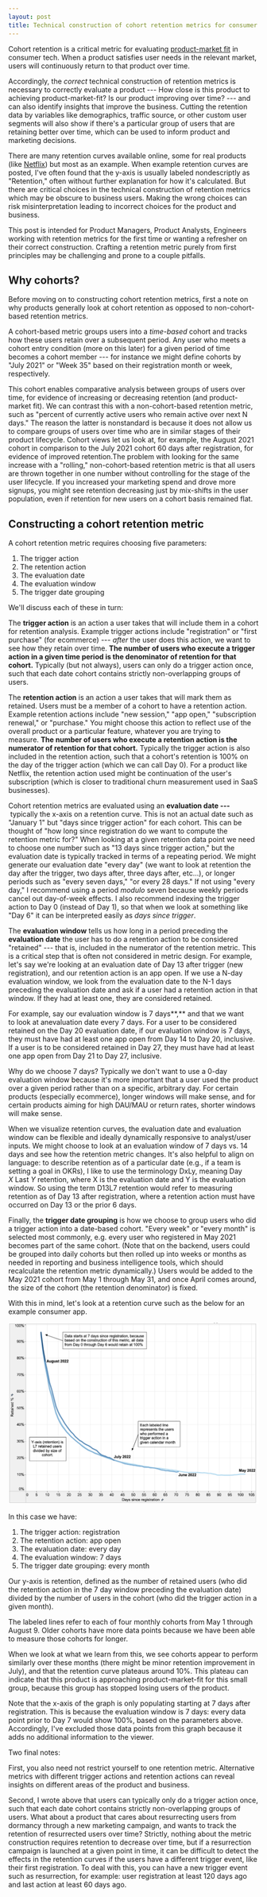```yaml
---
layout: post
title: Technical construction of cohort retention metrics for consumer products
---
```


Cohort retention is a critical metric for evaluating [product-market fit](https://greatness.floodgate.com/episodes/andy-rachleff-on-how-to-know-if-youve-got-product-market-fit-XxGvX8DH/transcript) in consumer tech. When a product satisfies user needs in the relevant market, users will continuously return to that product over time.

Accordingly, the *correct* technical construction of retention metrics is necessary to correctly evaluate a product --- How close is this product to achieving product-market-fit? Is our product improving over time? --- and can also identify insights that improve the business. Cutting the retention data by variables like demographics, traffic source, or other custom user segments will also show if there's a particular group of users that are retaining better over time, which can be used to inform product and marketing decisions.

There are many retention curves available online, some for real products (like [Netflix](https://www.vox.com/recode/22311987/paramount-netflix-streaming-wars-charts-antenna)) but most as an example. When example retention curves are posted, I've often found that the y-axis is usually labeled nondescriptly as "Retention," often without further explanation for how it's calculated. But there are critical choices in the technical construction of retention metrics which may be obscure to business users. Making the wrong choices can risk misinterpretation leading to incorrect choices for the product and business.

This post is intended for Product Managers, Product Analysts, Engineers working with retention metrics for the first time or wanting a refresher on their correct construction. Crafting a retention metric purely from first principles may be challenging and prone to a couple pitfalls.

## Why cohorts?

Before moving on to constructing cohort retention metrics, first a note on why products generally look at cohort retention as opposed to non-cohort-based retention metrics.

A cohort-based metric groups users into a *time-based* cohort and tracks how these users retain over a subsequent period. Any user who meets a cohort entry condition (more on this later) for a given period of time becomes a cohort member --- for instance we might define cohorts by "July 2021" or "Week 35" based on their registration month or week, respectively.

This cohort enables comparative analysis between groups of users over time, for evidence of increasing or decreasing retention (and product-market fit). We can contrast this with a non-cohort-based retention metric, such as "percent of currently active users who remain active over next N days." The reason the latter is nonstandard is because it does not allow us to compare groups of users over time who are in similar stages of their product lifecycle. Cohort views let us look at, for example, the August 2021 cohort in comparison to the July 2021 cohort 60 days after registration, for evidence of improved retention.The problem with looking for the same increase with a "rolling," non-cohort-based retention metric is that all users are thrown together in one number without controlling for the stage of the user lifecycle. If you increased your marketing spend and drove more signups, you might see retention decreasing just by mix-shifts in the user population, even if retention for new users on a cohort basis remained flat.

## Constructing a cohort retention metric

A cohort retention metric requires choosing five parameters:

1. The trigger action
2. The retention action
3. The evaluation date
4. The evaluation window
5. The trigger date grouping

We'll discuss each of these in turn:

The **trigger action** is an action a user takes that will include them in a cohort for retention analysis. Example trigger actions include "registration" or "first purchase" (for ecommerce) --- *after* the user does this action, we want to see how they retain over time. **The number of users who execute a trigger action in a given time period is the denominator of retention for that cohort.** Typically (but not always), users can only do a trigger action once, such that each date cohort contains strictly non-overlapping groups of users.

The **retention action** is an action a user takes that will mark them as retained. Users must be a member of a cohort to have a retention action. Example retention actions include "new session," "app open," "subscription renewal," or "purchase." You might choose this action to reflect use of the overall product or a particular feature, whatever you are trying to measure. **The number of users who execute a retention action is the numerator of retention for that cohort.** Typically the trigger action is also included in the retention action, such that a cohort's retention is 100% on the day of the trigger action (which we can call Day 0). For a product like Netflix, the retention action used might be continuation of the user's subscription (which is closer to traditional churn measurement used in SaaS businesses).

Cohort retention metrics are evaluated using an **evaluation date ---** typically the x-axis on a retention curve. This is not an actual date such as "January 1" but "days since trigger action" for each cohort. This can be thought of "how long since registration do we want to compute the retention metric for?" When looking at a given retention data point we need to choose one number such as "13 days since trigger action," but the evaluation date is typically tracked in terms of a repeating period. We might generate our evaluation date "every day" (we want to look at retention the day after the trigger, two days after, three days after, etc...), or longer periods such as "every seven days," "or every 28 days." If not using "every day," I recommend using a period *modulo* seven because weekly periods cancel out day-of-week effects. I also recommend indexing the trigger action to Day 0 (instead of Day 1), so that when we look at something like "Day 6" it can be interpreted easily as *days since trigger*.

The **evaluation window** tells us how long in a period preceding the **evaluation date** the user has to do a retention action to be considered "retained" --- that is, included in the numerator of the retention metric. This is a critical step that is often not considered in metric design. For example, let's say we're looking at an evaluation date of Day 13 after trigger (new registration), and our retention action is an app open. If we use a N-day evaluation window, we look from the evaluation date to the N-1 days preceding the evaluation date and ask if a user had a retention action in that window. If they had at least one, they are considered retained.

For example, say our evaluation window is 7 days**,** and that we want to look at anevaluation date every 7 days. For a user to be considered retained on the Day 20 evaluation date, if our evaluation window is 7 days, they must have had at least one app open from Day 14 to Day 20, inclusive. If a user is to be considered retained in Day 27, they must have had at least one app open from Day 21 to Day 27, inclusive.

Why do we choose 7 days? Typically we don't want to use a 0-day evaluation window because it's more important that a user used the product over a given period rather than on a specific, arbitrary day. For certain products (especially ecommerce), longer windows will make sense, and for certain products aiming for high DAU/MAU or return rates, shorter windows will make sense.

When we visualize retention curves, the evaluation date and evaluation window can be flexible and ideally dynamically responsive to analyst/user inputs. We might choose to look at an evaluation window of 7 days vs. 14 days and see how the retention metric changes. It's also helpful to align on language: to describe retention as of a particular date (e.g., if a team is setting a goal in OKRs), I like to use the terminology DxLy, meaning Day *X* Last *Y* retention, where X is the evaluation date and Y is the evaluation window. So using the term D13L7 retention would refer to measuring retention as of Day 13 after registration, where a retention action must have occurred on Day 13 or the prior 6 days.

Finally, the **trigger date grouping** is how we choose to group users who did a trigger action into a date-based cohort. "Every week" or "every month" is selected most commonly, e.g. every user who registered in May 2021 becomes part of the same cohort. (Note that on the backend, users could be grouped into daily cohorts but then rolled up into weeks or months as needed in reporting and business intelligence tools, which should recalculate the retention metric dynamically.) Users would be added to the May 2021 cohort from May 1 through May 31, and once April comes around, the size of the cohort (the retention denominator) is fixed.

With this in mind, let's look at a retention curve such as the below for an example consumer app.

![Retention curves](/images/retention.png)

In this case we have:

1. The trigger action: registration
2. The retention action: app open 
3. The evaluation date: every day
4. The evaluation window: 7 days
5. The trigger date grouping: every month

Our y-axis is retention, defined as the number of retained users (who did the retention action in the 7 day window preceding the evaluation date) divided by the number of users in the cohort (who did the trigger action in a given month).

The labeled lines refer to each of four monthly cohorts from May 1 through August 9. Older cohorts have more data points because we have been able to measure those cohorts for longer.

When we look at what we learn from this, we see cohorts appear to perform similarly over these months (there might be minor retention improvement in July), and that the retention curve plateaus around 10%. This plateau can indicate that this product is approaching product-market-fit for this small group, because this group has stopped losing users of the product.

Note that the x-axis of the graph is only populating starting at 7 days after registration. This is because the evaluation window is 7 days: every data point prior to Day 7 would show 100%, based on the parameters above. Accordingly, I've excluded those data points from this graph because it adds no additional information to the viewer.

Two final notes:

First, you also need not restrict yourself to one retention metric. Alternative metrics with different trigger actions and retention actions can reveal insights on different areas of the product and business.

Second, I wrote above that users can typically only do a trigger action once, such that each date cohort contains strictly non-overlapping groups of users. What about a product that cares about resurrecting users from dormancy through a new marketing campaign, and wants to track the retention of resurrected users over time? Strictly, nothing about the metric construction requires retention to decrease over time, but if a resurrection campaign is launched at a given point in time, it can be difficult to detect the effects in the retention curves if the users have a different trigger event, like their first registration. To deal with this, you can have a new trigger event such as resurrection, for example: user registration at least 120 days ago and last action at least 60 days ago.
